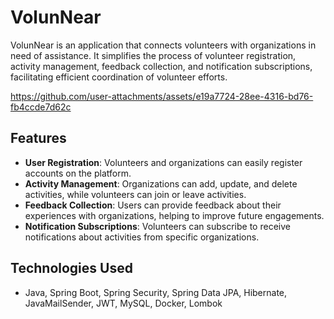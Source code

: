 # VolunNear

VolunNear is an application that connects volunteers with organizations in need of assistance. It simplifies the process of volunteer registration, activity management, feedback collection, and notification subscriptions, facilitating efficient coordination of volunteer efforts.


https://github.com/user-attachments/assets/e19a7724-28ee-4316-bd76-fb4ccde7d62c


## Features

- **User Registration**: Volunteers and organizations can easily register accounts on the platform.
- **Activity Management**: Organizations can add, update, and delete activities, while volunteers can join or leave activities.
- **Feedback Collection**: Users can provide feedback about their experiences with organizations, helping to improve future engagements.
- **Notification Subscriptions**: Volunteers can subscribe to receive notifications about activities from specific organizations.

## Technologies Used

-  Java, Spring Boot, Spring Security, Spring Data JPA, Hibernate, JavaMailSender, JWT, MySQL, Docker, Lombok

